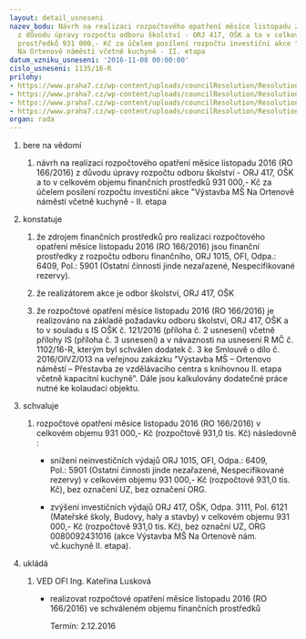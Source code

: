 ```yaml
---
layout: detail_usneseni
nazev_bodu: Návrh na realizaci rozpočtového opatření měsíce listopadu 2016 (RO 166/2016)
  z důvodu úpravy rozpočtu odboru školství - ORJ 417, OŠK a to v celkovém objemu finančních
  prostředků 931 000,- Kč za účelem posílení rozpočtu investiční akce "Výstavba  MŠ
  Na Ortenově náměstí včetně kuchyně - II. etapa
datum_vzniku_usneseni: '2016-11-08 00:00:00'
cislo_usneseni: 1135/16-R
prilohy:
- https://www.praha7.cz/wp-content/uploads/councilResolution/Resolutions/28349/export/Duvodovazprava~131156.docx
- https://www.praha7.cz/wp-content/uploads/councilResolution/Resolutions/28349/export/IS_OSK_121_Ortenovonam_II_etapa_UR_11_2016~131155.docx
- https://www.praha7.cz/wp-content/uploads/councilResolution/Resolutions/28349/export/PrilohaIS_Pozadavek_Financnikryti_IIetapa_final_UR_11_2016~131154.docx
- https://www.praha7.cz/wp-content/uploads/councilResolution/Resolutions/28349/export/export~297385.pdf
organ: rada
---
```

<ol class="urzList_view" id="urzList">
<li class="urzClass1" id=""><span name="1">bere na vědomí</span> 
<ol class="urzOlClass">
<li class="urzClass2" style="TEXT-ALIGN: left" id=""><span><p>návrh na realizaci rozpočtového opatření měsíce listopadu 2016 (RO 166/2016) z důvodu úpravy rozpočtu odboru školství - ORJ 417, OŠK a to v celkovém objemu finančních prostředků&nbsp;931 000,- Kč za účelem posílení rozpočtu investiční akce "Výstavba MŠ Na Ortenově náměstí včetně kuchyně - II. etapa</p></span></li></ol></li>
<li class="urzClass1" id=""><span name="6">konstatuje</span> 
<ol class="urzOlClass">
<li class="urzClass2" style="TEXT-ALIGN: left" id=""><span><p>že&nbsp;zdrojem finančních prostředků pro realizaci rozpočtového opatření měsíce listopadu 2016 (RO 166/2016) jsou finanční prostředky z rozpočtu odboru finančního, ORJ 1015, OFI, Odpa.: 6409, Pol.: 5901 (Ostatní činnosti jinde nezařazené, Nespecifikované rezervy).&nbsp;</p></span></li>
<li class="urzClass2" style="TEXT-ALIGN: left" id=""><span><p>že realizátorem akce je odbor školství, ORJ 417, OŠK</p></span></li>
<li class="urzClass2" style="TEXT-ALIGN: left" id=""><span><p>že rozpočtové opatření měsíce listopadu 2016 (RO 166/2016) je realizováno na základě požadavku odboru školství, ORJ 417, OŠK a to v souladu s IS OŠK č. 121/2016 (příloha č. 2 usnesení) včetně přílohy IS (příloha č. 3 usnesení)&nbsp;a v návaznosti na usnesení R MČ č. 1102/16-R, kterým byl schválen dodatek č. 3 ke Smlouvě o dílo č. 2016/OIVZ/013 na veřejnou zakázku "Výstavba MŠ – Ortenovo náměstí – Přestavba ze vzdělávacího centra s knihovnou II. etapa včetně kapacitní kuchyně". Dále jsou kalkulovány dodatečné práce nutné ke kolaudaci objektu.</p></span></li></ol></li>
<li class="urzClass1" id=""><span name="24">schvaluje</span> 
<ol class="urzOlClass">
<li class="urzClass2" style="TEXT-ALIGN: left" id=""><span><p>rozpočtové opatření měsíce&nbsp;listopadu 2016 (RO 166/2016) v celkovém objemu&nbsp;931 000,- Kč (rozpočtově 931,0 tis. Kč) následovně :</p></span>
<ul class="urzUlClass">
<li class="urzClass3" style="TEXT-ALIGN: left" id=""><span><p>snížení neinvestičních výdajů ORJ 1015, OFI, Odpa.: 6409, Pol.:&nbsp;5901&nbsp;(Ostatní činnosti jinde nezařazené, Nespecifikované rezervy) v celkovém objemu&nbsp;931 000,- Kč (rozpočtově 931,0 tis. Kč), bez označení UZ,&nbsp;bez označení ORG.</p></span></li>
<li class="urzClass3" style="TEXT-ALIGN: left" id=""><span><p>zvýšení investičních výdajů ORJ 417, OŠK, Odpa. 3111, Pol.&nbsp;6121 (Mateřské školy, Budovy, haly a stavby) v celkovém objemu 931 000,- Kč (rozpočtově 931,0 tis. Kč), bez označní UZ, ORG 0080092431016 (akce Výstavba MŠ Na Ortenově nám. vč.kuchyně II. etapa).</p></span></li></ul></li></ol></li><li class="urzClass1" id="urzUkoly"><span name="1">ukládá</span><ol class="urzOlClass"><li class="urzClass2"><span><p>VED OFI Ing. Kateřina Lusková</p></span><ul class="urzUlClass"><li class="urzClass3"><span><p>realizovat rozpočtové opatření měsíce listopadu 2016 (RO 166/2016) ve schváleném objemu finančních prostředků</p></span><span class="urzUkolTermin">  Termín:&nbsp;2.12.2016</span></li></ul></li></ol></li>
</ol>